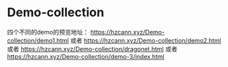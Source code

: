 # Demo-collection
四个不同的demo的预览地址：
https://hzcann.xyz/Demo-collection/demo1.html 
或者 https://hzcann.xyz/Demo-collection/demo2.html 
或者 https://hzcann.xyz/Demo-collection/dragonet.html 
或者 https://hzcann.xyz/Demo-collection/demo-3/index.html
